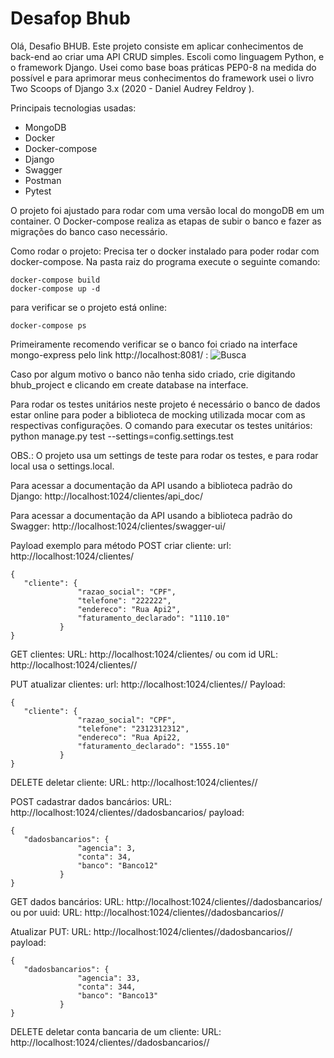 # Desafop Bhub

Olá,
Desafio BHUB. Este projeto consiste em aplicar conhecimentos de back-end ao criar uma API CRUD simples. Escoli como linguagem Python, e o framework Django. Usei como base boas práticas PEP0-8 na medida do possível e para aprimorar meus conhecimentos do framework usei o livro Two Scoops of Django 3.x (2020 - Daniel Audrey Feldroy ).

Principais tecnologias usadas:
- MongoDB
- Docker
- Docker-compose
- Django
- Swagger
- Postman
- Pytest

O projeto foi ajustado para rodar com uma versão local do mongoDB em um container. O Docker-compose realiza as etapas de subir o banco e fazer as migrações do banco caso necessário. 

Como rodar o projeto:
Precisa ter o docker instalado para poder rodar com docker-compose.
Na pasta raiz do programa execute o seguinte comando:
```
docker-compose build
docker-compose up -d
```

para verificar se o projeto está online:
```
docker-compose ps
```

Primeiramente recomendo verificar se o banco foi criado na interface mongo-express pelo link http://localhost:8081/ : 
![Busca](https://github.com/boscocp/challenge_bhub/blob/master/imagens/mongodb-ui.png)

Caso por algum motivo o banco não tenha sido criado, crie digitando bhub_project e clicando em create database na interface.

Para rodar os testes unitários neste projeto é necessário o banco de dados estar online para poder a biblioteca de mocking utilizada mocar com as respectivas configurações. O comando para executar os testes unitários:
python manage.py test --settings=config.settings.test

OBS.: O projeto usa um settings de teste para rodar os testes, e para rodar local usa o settings.local.

Para acessar a documentação da API usando a biblioteca padrão do Django:
http://localhost:1024/clientes/api_doc/


Para acessar a documentação da API usando a biblioteca padrão do Swagger:
http://localhost:1024/clientes/swagger-ui/

Payload exemplo para método POST criar cliente:
url: http://localhost:1024/clientes/
```
{
   "cliente": {
               "razao_social": "CPF",
               "telefone": "222222",
               "endereco": "Rua Api2",
               "faturamento_declarado": "1110.10"
           }
}
```

GET clientes: 
URL: http://localhost:1024/clientes/
ou com id
URL: http://localhost:1024/clientes/<uuid>/

PUT atualizar clientes: 
url: http://localhost:1024/clientes/<uuid>/
Payload:
```
{
   "cliente": {
               "razao_social": "CPF",
               "telefone": "2312312312",
               "endereco": "Rua Api22,
               "faturamento_declarado": "1555.10"
           }
}
```

DELETE deletar cliente:
URL: http://localhost:1024/clientes/<uuid>/


POST cadastrar dados bancários: 
URL: http://localhost:1024/clientes/<uuid>/dadosbancarios/
payload:
```
{
   "dadosbancarios": {
               "agencia": 3,
               "conta": 34,
               "banco": "Banco12"
           }
}
```


GET dados bancários:
URL: http://localhost:1024/clientes/<uuid>/dadosbancarios/
ou por uuid:
URL: http://localhost:1024/clientes/<uuid>/dadosbancarios/<uuid>/

Atualizar PUT: 
URL: http://localhost:1024/clientes/<uuid>/dadosbancarios/<uuid>/
payload:
```
{
   "dadosbancarios": {
               "agencia": 33,
               "conta": 344,
               "banco": "Banco13"
           }
}
```

DELETE deletar conta bancaria de um cliente:
URL: http://localhost:1024/clientes/<uuid>/dadosbancarios/<uuid>/